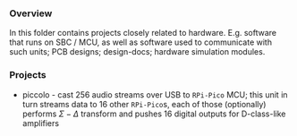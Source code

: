 ### Overview

In this folder contains projects closely related to hardware. E.g. software that
runs on SBC / MCU, as well as software used to communicate with such
units; PCB designs; design-docs; hardware simulation modules.

### Projects

 * piccolo - cast 256 audio streams over USB to `RPi-Pico` MCU; this unit in
   turn streams data to 16 other `RPi-Pico`s, each of those (optionally)
   performs $\Sigma-\Delta$ transform and pushes 16 digital outputs for
   D-class-like amplifiers

